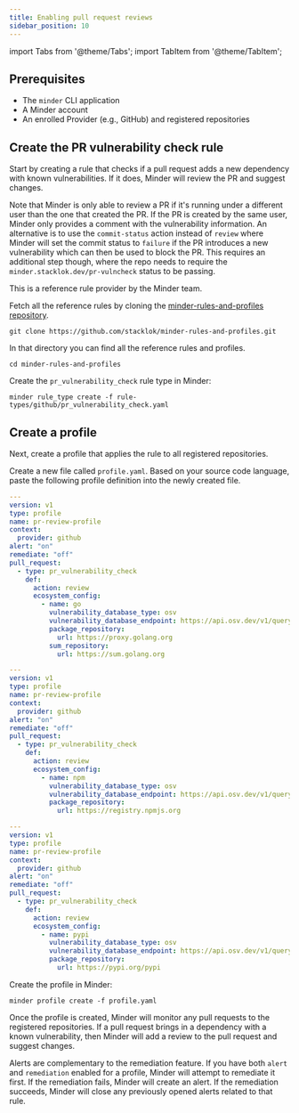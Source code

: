 ```yaml
---
title: Enabling pull request reviews
sidebar_position: 10
---
```

import Tabs from '@theme/Tabs';
import TabItem from '@theme/TabItem';

## Prerequisites

* The `minder` CLI application
* A Minder account
* An enrolled Provider (e.g., GitHub) and registered repositories

## Create the PR vulnerability check rule
Start by creating a rule that checks if a pull request adds a new dependency with known vulnerabilities. If it does,
Minder will review the PR and suggest changes.

Note that Minder is only able to review a PR if it's running under a different
user than the one that created the PR. If the PR is created by the same user,
Minder only provides a comment with the vulnerability information. An alternative
is to use the `commit-status` action instead of `review` where Minder will set
the commit status to `failure` if the PR introduces a new vulnerability which can
then be used to block the PR. This requires an additional step though, where
the repo needs to require the `minder.stacklok.dev/pr-vulncheck` status to
be passing.

This is a reference rule provider by the Minder team.

Fetch all the reference rules by cloning the [minder-rules-and-profiles repository](https://github.com/stacklok/minder-rules-and-profiles).

```
git clone https://github.com/stacklok/minder-rules-and-profiles.git
```

In that directory you can find all the reference rules and profiles.
```
cd minder-rules-and-profiles
```

Create the `pr_vulnerability_check` rule type in Minder:
```
minder rule_type create -f rule-types/github/pr_vulnerability_check.yaml
```

## Create a profile
Next, create a profile that applies the rule to all registered repositories.

Create a new file called `profile.yaml`.
Based on your source code language, paste the following profile definition into the newly created file.

<Tabs>
<TabItem value="go" label="Go" default>

```yaml
---
version: v1
type: profile
name: pr-review-profile
context:
  provider: github
alert: "on"
remediate: "off"
pull_request:
  - type: pr_vulnerability_check
    def:
      action: review
      ecosystem_config:
        - name: go
          vulnerability_database_type: osv
          vulnerability_database_endpoint: https://api.osv.dev/v1/query
          package_repository:
            url: https://proxy.golang.org
          sum_repository:
            url: https://sum.golang.org
```

</TabItem>
<TabItem value="npm" label="NPM">

```yaml
---
version: v1
type: profile
name: pr-review-profile
context:
  provider: github
alert: "on"
remediate: "off"
pull_request:
  - type: pr_vulnerability_check
    def:
      action: review
      ecosystem_config:
        - name: npm
          vulnerability_database_type: osv
          vulnerability_database_endpoint: https://api.osv.dev/v1/query
          package_repository:
            url: https://registry.npmjs.org
```

</TabItem>
<TabItem value="pypi" label="PyPI">

```yaml
---
version: v1
type: profile
name: pr-review-profile
context:
  provider: github
alert: "on"
remediate: "off"
pull_request:
  - type: pr_vulnerability_check
    def:
      action: review
      ecosystem_config:
        - name: pypi
          vulnerability_database_type: osv
          vulnerability_database_endpoint: https://api.osv.dev/v1/query
          package_repository:
            url: https://pypi.org/pypi
```

</TabItem>
</Tabs>

Create the profile in Minder:
```
minder profile create -f profile.yaml
```

Once the profile is created, Minder will monitor any pull requests to the registered repositories. If a pull 
request brings in a dependency with a known vulnerability, then Minder will add a review to the pull request and
suggest changes.

Alerts are complementary to the remediation feature. If you have both `alert` and `remediation` enabled for a profile,
Minder will attempt to remediate it first. If the remediation fails, Minder will create an alert. If the remediation
succeeds, Minder will close any previously opened alerts related to that rule.
